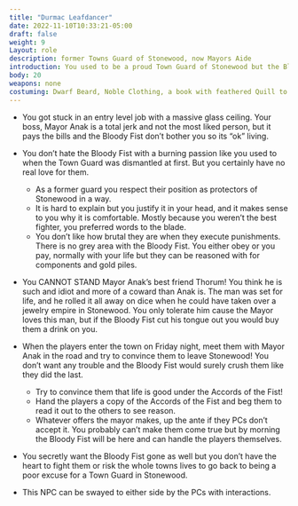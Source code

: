 ```yaml
---
title: "Durmac Leafdancer"
date: 2022-11-10T10:33:21-05:00
draft: false
weight: 9
Layout: role
description: former Towns Guard of Stonewood, now Mayors Aide
introduction: You used to be a proud Town Guard of Stonewood but the Bloody Fist stripped you of your job! You were a Dwarf of common birth, but your deeds earned you a place on the guard. You never were the best in a fight, but your skills with words earned you respect among your comrades. Mayor Anak felt awful your job was erased by the Bloody Fist via the Accords, so as compensation he made you his personal aide to the Town of Stonewood which you have conflicted views on but its better than being broke.
body: 20
weapons: none
costuming: Dwarf Beard, Noble Clothing, a book with feathered Quill to take notes, a sash worn over your shoulder and across your body, Eyepatch or fabric over one eye to show it is gone, copy of the Accords of the Fist
---
```


- You got stuck in an entry level job with a massive glass ceiling. Your boss, Mayor Anak is a total jerk and not the most liked person, but it pays the bills and the Bloody Fist don’t bother you so its “ok” living.

- You don’t hate the Bloody Fist with a burning passion like you used to when the Town Guard was dismantled at first. But you certainly have no real love for them.
  - As a former guard you respect their position as protectors of Stonewood in a way.
  - It is hard to explain but you justify it in your head, and it makes sense to you why it is comfortable. Mostly because you weren’t the best fighter, you preferred words to the blade.
  - You don’t like how brutal they are when they execute punishments. There is no grey area with the Bloody Fist. You either obey or you pay, normally with your life but they can be reasoned with for components and gold piles.

- You CANNOT STAND Mayor Anak’s best friend Thorum! You think he is such and idiot and more of a coward than Anak is. The man was set for life, and he rolled it all away on dice when he could have taken over a jewelry empire in Stonewood. You only tolerate him cause the Mayor loves this man, but if the Bloody Fist cut his tongue out you would buy them a drink on you.

- When the players enter the town on Friday night, meet them with Mayor Anak in the road and try to convince them to leave Stonewood! You don’t want any trouble and the Bloody Fist would surely crush them like they did the last.
  - Try to convince them that life is good under the Accords of the Fist!
  - Hand the players a copy of the Accords of the Fist and beg them to read it out to the others to see reason.
  - Whatever offers the mayor makes, up the ante if they PCs don’t accept it. You probably can’t make them come true but by morning the Bloody Fist will be here and can handle the players themselves.

- You secretly want the Bloody Fist gone as well but you don’t have the heart to fight them or risk the whole towns lives to go back to being a poor excuse for a Town Guard in Stonewood.

- This NPC can be swayed to either side by the PCs with interactions.


